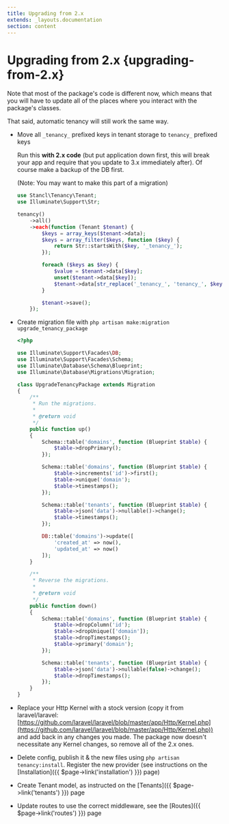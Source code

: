 ```yaml
---
title: Upgrading from 2.x
extends: _layouts.documentation
section: content
---
```


# Upgrading from 2.x {upgrading-from-2.x}

Note that most of the package's code is different now, which means that you will have to update all of the places where you interact with the package's classes.

That said, automatic tenancy will still work the same way.

- Move all `_tenancy_` prefixed keys in tenant storage to `tenancy_` prefixed keys

    Run this **with 2.x code** (but put application down first, this will break your app and require that you update to 3.x immediately after). Of course make a backup of the DB first.

    (Note: You may want to make this part of a migration)

    ```php
    use Stancl\Tenancy\Tenant;
    use Illuminate\Support\Str; 

    tenancy()
        ->all()
        ->each(function (Tenant $tenant) {
            $keys = array_keys($tenant->data);
            $keys = array_filter($keys, function ($key) {
                return Str::startsWith($key, '_tenancy_');
            });

            foreach ($keys as $key) {
                $value = $tenant->data[$key];
                unset($tenant->data[$key]);
                $tenant->data[str_replace('_tenancy_', 'tenancy_', $key)] = $value;
            }

            $tenant->save();
        });

    ```

- Create migration file with `php artisan make:migration upgrade_tenancy_package`

    ```php
    <?php

    use Illuminate\Support\Facades\DB;
    use Illuminate\Support\Facades\Schema;
    use Illuminate\Database\Schema\Blueprint;
    use Illuminate\Database\Migrations\Migration;

    class UpgradeTenancyPackage extends Migration
    {
        /**
         * Run the migrations.
         *
         * @return void
         */
        public function up()
        {
            Schema::table('domains', function (Blueprint $table) {
                $table->dropPrimary();
            });

            Schema::table('domains', function (Blueprint $table) {
                $table->increments('id')->first();
                $table->unique('domain');
                $table->timestamps();
            });

            Schema::table('tenants', function (Blueprint $table) {
                $table->json('data')->nullable()->change();
                $table->timestamps();
            });

            DB::table('domains')->update([
                'created_at' => now(),
                'updated_at' => now()
            ]);
        }

        /**
         * Reverse the migrations.
         *
         * @return void
         */
        public function down()
        {
            Schema::table('domains', function (Blueprint $table) {
                $table->dropColumn('id');
                $table->dropUnique(['domain']);
                $table->dropTimestamps();
                $table->primary('domain');
            });

            Schema::table('tenants', function (Blueprint $table) {
                $table->json('data')->nullable(false)->change();
                $table->dropTimestamps();
            });
        }
    }

    ```

- Replace your Http Kernel with a stock version (copy it from laravel/laravel: [https://github.com/laravel/laravel/blob/master/app/Http/Kernel.php](https://github.com/laravel/laravel/blob/master/app/Http/Kernel.php)) and add back in any changes you made. The package now doesn't necessitate any Kernel changes, so remove all of the 2.x ones.
- Delete config, publish it & the new files using `php artisan tenancy:install`. Register the new provider (see instructions on the [Installation]({{ $page->link('installation') }}) page)
- Create Tenant model, as instructed on the [Tenants]({{ $page->link('tenants') }}) page
- Update routes to use the correct middleware, see the [Routes]({{ $page->link('routes') }}) page
